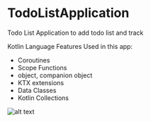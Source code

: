 # TodoListApplication
Todo List Application to add todo list and track

Kotlin Language Features Used in this app:
- Coroutines
- Scope Functions
- object, companion object
- KTX extensions
- Data Classes
- Kotlin Collections

![alt text](https://github.com/gopiikrishnacse/TodoListApplication/tree/master/images/home_screen.jpg?raw=true)
